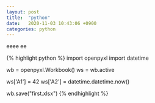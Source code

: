 ```yaml
---
layout: post
title:  "python"
date:   2020-11-03 10:43:06 +0900
categories: python
---
```

eeee
ee

{% highlight python %}
import openpyxl
import datetime

wb = openpyxl.Workbook()
ws = wb.active

ws['A1'] = 42
ws['A2'] = datetime.datetime.now()

wb.save("first.xlsx")
{% endhighlight %}
